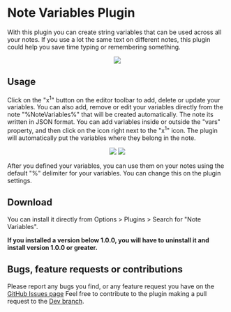 # Note Variables Plugin
With this plugin you can create string variables that can be used across all your notes.
If you use a lot the same text on different notes, this plugin could help you save time typing or remembering something.

<p align="center">
  <img src="https://user-images.githubusercontent.com/90792603/139786091-b559d2b4-6b4e-41a2-8003-2033315a7249.png" />
</p>


## Usage
Click on the "x<sup>1</sup>" button on the editor toolbar to add, delete or update your variables.
You can also add, remove or edit your variables directly from the note "%NoteVariables%" that will be created automatically. The note its written in JSON format. You can add variables inside or outside the "vars" property, and then click on the icon right next to the "x<sup>1</sup>" icon. The plugin will automatically put the variables where they belong in the note.

<p align="center">
  <img src="https://user-images.githubusercontent.com/90792603/139786100-ef76e39e-8f0c-42b0-b928-ce2915566f25.png" />
  <img src="https://user-images.githubusercontent.com/90792603/139786105-00b85deb-292a-45f2-a836-5ef6d33ab97d.png" />
</p>

After you defined your variables, you can use them on your notes using the default "%" delimiter for your variables. You can change this on the plugin settings.

## Download
You can install it directly from Options > Plugins > Search for "Note Variables".

**If you installed a version below 1.0.0, you will have to uninstall it and install version 1.0.0 or greater.**

## Bugs, feature requests or contributions
Please report any bugs you find, or any feature request you have on the [GitHub Issues page](https://github.com/DanteCoder/JoplinPluginNoteVariables/issues)
Feel free to contribute to the plugin making a pull request to the [Dev branch](https://github.com/DanteCoder/JoplinPluginNoteVariables/tree/Dev).
